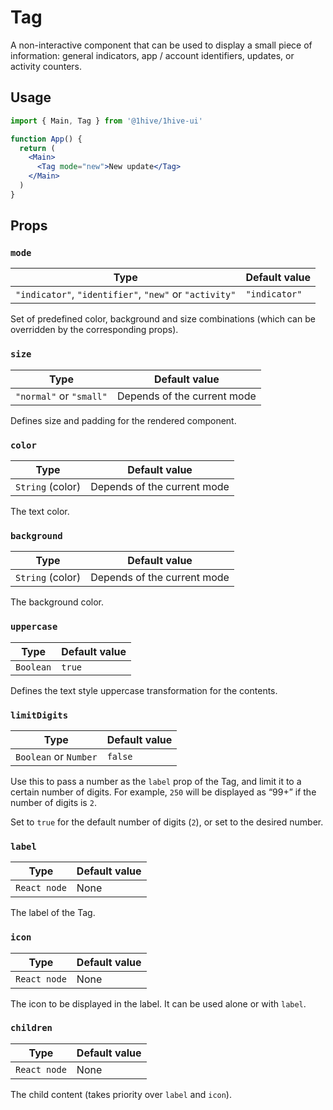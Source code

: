 # Tag

A non-interactive component that can be used to display a small piece of information: general indicators, app / account identifiers, updates, or activity counters.

## Usage

```jsx
import { Main, Tag } from '@1hive/1hive-ui'

function App() {
  return (
    <Main>
      <Tag mode="new">New update</Tag>
    </Main>
  )
}
```

## Props

### `mode`

| Type                                                   | Default value |
| ------------------------------------------------------ | ------------- |
| `"indicator"`, `"identifier"`, `"new"` or `"activity"` | `"indicator"` |

Set of predefined color, background and size combinations (which can be overridden by the corresponding props).

### `size`

| Type                    | Default value               |
| ----------------------- | --------------------------- |
| `"normal"` or `"small"` | Depends of the current mode |

Defines size and padding for the rendered component.

### `color`

| Type             | Default value               |
| ---------------- | --------------------------- |
| `String` (color) | Depends of the current mode |

The text color.

### `background`

| Type             | Default value               |
| ---------------- | --------------------------- |
| `String` (color) | Depends of the current mode |

The background color.

### `uppercase`

| Type      | Default value |
| --------- | ------------- |
| `Boolean` | `true`        |

Defines the text style uppercase transformation for the contents.

### `limitDigits`

| Type                  | Default value |
| --------------------- | ------------- |
| `Boolean` or `Number` | `false`       |

Use this to pass a number as the `label` prop of the Tag, and limit it to a certain number of digits. For example, `250` will be displayed as “99+” if the number of digits is `2`.

Set to `true` for the default number of digits (`2`), or set to the desired number.

### `label`

| Type         | Default value |
| ------------ | ------------- |
| `React node` | None          |

The label of the Tag.

### `icon`

| Type         | Default value |
| ------------ | ------------- |
| `React node` | None          |

The icon to be displayed in the label. It can be used alone or with `label`.

### `children`

| Type         | Default value |
| ------------ | ------------- |
| `React node` | None          |

The child content (takes priority over `label` and `icon`).
